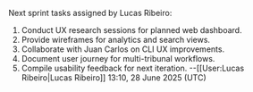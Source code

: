 Next sprint tasks assigned by Lucas Ribeiro:
1. Conduct UX research sessions for planned web dashboard.
2. Provide wireframes for analytics and search views.
3. Collaborate with Juan Carlos on CLI UX improvements.
4. Document user journey for multi-tribunal workflows.
5. Compile usability feedback for next iteration.
--[[User:Lucas Ribeiro|Lucas Ribeiro]] 13:10, 28 June 2025 (UTC)
